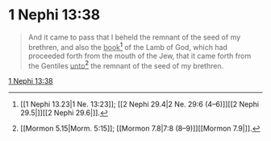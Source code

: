 # 1 Nephi 13:38

> And it came to pass that I beheld the remnant of the seed of my brethren, and also the <u>book</u>[^a] of the Lamb of God, which had proceeded forth from the mouth of the Jew, that it came forth from the Gentiles <u>unto</u>[^b] the remnant of the seed of my brethren.

[1 Nephi 13:38](https://www.churchofjesuschrist.org/study/scriptures/bofm/1-ne/13?lang=eng&id=p38#p38)


[^a]: [[1 Nephi 13.23|1 Ne. 13:23]]; [[2 Nephi 29.4|2 Ne. 29:6 (4–6)]][[2 Nephi 29.5|]][[2 Nephi 29.6|]].  
[^b]: [[Mormon 5.15|Morm. 5:15]]; [[Mormon 7.8|7:8 (8–9)]][[Mormon 7.9|]].  
